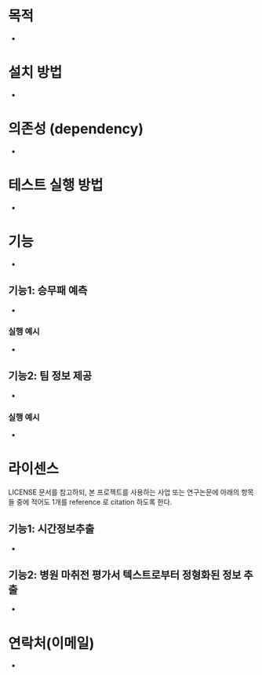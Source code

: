 # 목적

-

# 설치 방법

-

# 의존성 (dependency)

-

# 테스트 실행 방법

-

# 기능

-


## 기능1: 승무패 예측

-

### 실행 예시

-

## 기능2: 팀 정보 제공

-

### 실행 예시

-

# 라이센스

LICENSE 문서를 참고하되, 본 프로젝트를 사용하는 사업 또는 연구논문에 아래의 항목들 중에 적어도 1개를 reference 로 citation 하도록 한다.

## 기능1: 시간정보추출

-

## 기능2: 병원 마취전 평가서 텍스트로부터 정형화된 정보 추출

-

# 연락처(이메일)

-
